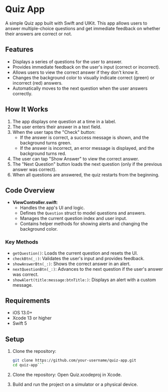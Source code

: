 # Quiz App

A simple Quiz app built with Swift and UIKit. This app allows users to answer multiple-choice questions and get immediate feedback on whether their answers are correct or not.

## Features

- Displays a series of questions for the user to answer.
- Provides immediate feedback on the user's input (correct or incorrect).
- Allows users to view the correct answer if they don't know it.
- Changes the background color to visually indicate correct (green) or incorrect (red) answers.
- Automatically moves to the next question when the user answers correctly.

## How It Works

1. The app displays one question at a time in a label.
2. The user enters their answer in a text field.
3. When the user taps the "Check" button:
   - If the answer is correct, a success message is shown, and the background turns green.
   - If the answer is incorrect, an error message is displayed, and the background turns red.
4. The user can tap "Show Answer" to view the correct answer.
5. The "Next Question" button loads the next question (only if the previous answer was correct).
6. When all questions are answered, the quiz restarts from the beginning.

## Code Overview

- **ViewController.swift**: 
   - Handles the app's UI and logic.
   - Defines the `Question` struct to model questions and answers.
   - Manages the current question index and user input.
   - Contains helper methods for showing alerts and changing the background color.

### Key Methods
- `getQuestion()`: Loads the current question and resets the UI.
- `checkBtn(_:)`: Validates the user's input and provides feedback.
- `showAnswerBtn(_:)`: Shows the correct answer in an alert.
- `nextQuestionBtn(_:)`: Advances to the next question if the user's answer was correct.
- `showAlert(title:message:btnTitle:)`: Displays an alert with a custom message.

## Requirements

- iOS 13.0+
- Xcode 13 or higher
- Swift 5

## Setup

1. Clone the repository:
   ```bash
   git clone https://github.com/your-username/quiz-app.git
   cd quiz-app```

2. Clone the repository:
    Open Quiz.xcodeproj in Xcode.
  
3. Build and run the project on a simulator or a physical device.
